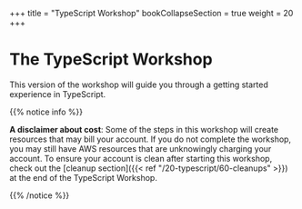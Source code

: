 +++
title = "TypeScript Workshop"
bookCollapseSection = true
weight = 20
+++

# The TypeScript Workshop

This version of the workshop will guide you through a getting started experience in TypeScript.

{{% notice info %}}

**A disclaimer about cost**: Some of the steps in this workshop will create resources that
may bill your account. If you do not complete the workshop, you may still have AWS resources 
that are unknowingly charging your account. To ensure your account is clean after starting
this workshop, check out the [cleanup section]({{< ref "/20-typescript/60-cleanups" >}}) at the end of the TypeScript Workshop.

{{% /notice %}}
